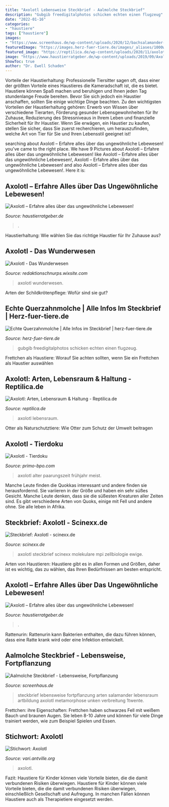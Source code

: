 ```yaml
---
title: "Axolotl Lebensweise Steckbrief - Aalmolche Steckbrief"
description: "Gubgib freedigitalphotos schicken echten einen flugzeug"
date: "2022-01-16"
categories:
- "haustiere"
tags: ["haustiere"]
images:
- "https://www.screenhaus.de/wp-content/uploads/2020/12/bachsalamander-670x430.jpg"
featuredImage: "https://images.herz-fuer-tiere.de/images/_aliases/1000w/2/4/1/1/71142-1-de-DE/echsen.jpg"
featured_image: "https://reptilica.de/wp-content/uploads/2020/11/axolotl-300x225.jpg"
image: "https://www.haustierratgeber.de/wp-content/uploads/2019/09/Axolotl3-1-2-1024x768.jpg"
ShowToc: true
author: "Dr. Ewell Schaden"
---
```



Vorteile der Haustierhaltung:
Professionelle Tiersitter sagen oft, dass einer der größten Vorteile eines Haustieres die Kameradschaft ist, die es bietet. Haustiere können Spaß machen und beruhigen und Ihnen jeden Tag stundenlange Freude bereiten. Bevor Sie sich jedoch ein Haustier anschaffen, sollten Sie einige wichtige Dinge beachten. Zu den wichtigsten Vorteilen der Haustierhaltung gehören: Erwerb von Wissen über verschiedene Tierarten, Förderung gesunder Lebensgewohnheiten für Ihr Zuhause, Reduzierung des Stressniveaus in Ihrem Leben und finanzielle Sicherheit für Ihr Haustier. Wenn Sie erwägen, ein Haustier zu kaufen, stellen Sie sicher, dass Sie zuerst recherchieren, um herauszufinden, welche Art von Tier für Sie und Ihren Lebensstil geeignet ist!

	

		
searching about Axolotl – Erfahre alles über das ungewöhnliche Lebewesen! you've came to the right place. We have 9 Pictures about Axolotl – Erfahre alles über das ungewöhnliche Lebewesen! like Axolotl – Erfahre alles über das ungewöhnliche Lebewesen!, Axolotl – Erfahre alles über das ungewöhnliche Lebewesen! and also Axolotl – Erfahre alles über das ungewöhnliche Lebewesen!. Here it is:
		
    
## Axolotl – Erfahre Alles über Das Ungewöhnliche Lebewesen!

<img loading=lazy src="https://www.haustierratgeber.de/wp-content/uploads/2019/09/Axolotl-1.jpg" onerror="this.onerror=null;this.src='https://tse2.mm.bing.net/th?id=OIP.O7S4-5lHNwkSXoF4rUJhWQHaE8&amp;pid=15.1';" alt="Axolotl – Erfahre alles über das ungewöhnliche Lebewesen!">

_Source: haustierratgeber.de_

>. 

	

Haustierhaltung: Wie wählen Sie das richtige Haustier für Ihr Zuhause aus?

    
## Axolotl - Das Wunderwesen

<img loading=lazy src="https://static.wixstatic.com/media/897bb2_4117789d844f40ecb1215e394f3edeab~mv2_d_1200_1600_s_2.jpg/v1/fit/w_1000%2Ch_1000%2Cal_c%2Cq_80/file.jpg" onerror="this.onerror=null;this.src='https://tse1.mm.bing.net/th?id=OIP.z6fpfcgRv_tgaMX9VBCRJgHaJ4&amp;pid=15.1';" alt="Axolotl - Das Wunderwesen">

_Source: redaktionschnurps.wixsite.com_

>axolotl wunderwesen. 

	

Arten der Schildkrötenpflege: Wofür sind sie gut?

    
## Echte Querzahnmolche | Alle Infos Im Steckbrief | Herz-fuer-tiere.de

<img loading=lazy src="https://images.herz-fuer-tiere.de/images/_aliases/1000w/2/4/1/1/71142-1-de-DE/echsen.jpg" onerror="this.onerror=null;this.src='https://tse4.mm.bing.net/th?id=OIP.lm1Ruc2FrqAkoubFf-IjyQAAAA&amp;pid=15.1';" alt="Echte Querzahnmolche | Alle Infos im Steckbrief | herz-fuer-tiere.de">

_Source: herz-fuer-tiere.de_

>gubgib freedigitalphotos schicken echten einen flugzeug. 

	

Frettchen als Haustiere: Worauf Sie achten sollten, wenn Sie ein Frettchen als Haustier auswählen

    
## Axolotl: Arten, Lebensraum &amp; Haltung - Reptilica.de

<img loading=lazy src="https://reptilica.de/wp-content/uploads/2020/11/axolotl-300x225.jpg" onerror="this.onerror=null;this.src='https://tse2.mm.bing.net/th?id=OIP.-uaKC0YnJHUOz8BXorjqOQAAAA&amp;pid=15.1';" alt="Axolotl: Arten, Lebensraum &amp; Haltung - Reptilica.de">

_Source: reptilica.de_

>axolotl lebensraum. 

	

Otter als Naturschutztiere: Wie Otter zum Schutz der Umwelt beitragen

    
## Axolotl - Tierdoku

<img loading=lazy src="https://webimg.secondhandapp.com/w-i-mgl/591098baa5e9ae0d66001941" onerror="this.onerror=null;this.src='https://tse3.mm.bing.net/th?id=OIP.QGr5nSfnAAzbmoD_sLBXIgHaG5&amp;pid=15.1';" alt="Axolotl - Tierdoku">

_Source: primo-bpo.com_

>axolotl alter paarungszeit frühjahr meist. 

	

Manche Leute finden die Quokkas interessant und andere finden sie herausfordernd. Sie variieren in der Größe und haben ein sehr süßes Gesicht. Manche Leute denken, dass sie die süßesten Kreaturen aller Zeiten sind. Es gibt verschiedene Arten von Quoks, einige mit Fell und andere ohne. Sie alle leben in Afrika.

    
## Steckbrief: Axolotl - Scinexx.de

<img loading=lazy src="https://www.scinexx.de/wp-content/uploads/0/1/01-3574-axolotl8.jpg" onerror="this.onerror=null;this.src='https://tse4.mm.bing.net/th?id=OIP.8TqB60EHFBQ8uAFOuUYVrQAAAA&amp;pid=15.1';" alt="Steckbrief: Axolotl - scinexx.de">

_Source: scinexx.de_

>axolotl steckbrief scinexx molekulare mpi zellbiologie ewige. 

	

Arten von Haustieren: Haustiere gibt es in allen Formen und Größen, daher ist es wichtig, das zu wählen, das Ihren Bedürfnissen am besten entspricht.

    
## Axolotl – Erfahre Alles über Das Ungewöhnliche Lebewesen!

<img loading=lazy src="https://www.haustierratgeber.de/wp-content/uploads/2019/09/Axolotl3-1-2-1024x768.jpg" onerror="this.onerror=null;this.src='https://tse3.mm.bing.net/th?id=OIP.xAT8EAHNIP2_kleKXPykCAHaFj&amp;pid=15.1';" alt="Axolotl – Erfahre alles über das ungewöhnliche Lebewesen!">

_Source: haustierratgeber.de_

>. 

	

Rattenurin: Rattenurin kann Bakterien enthalten, die dazu führen können, dass eine Ratte krank wird oder eine Infektion entwickelt.

    
## Aalmolche Steckbrief - Lebensweise, Fortpflanzung

<img loading=lazy src="https://www.screenhaus.de/wp-content/uploads/2020/12/bachsalamander-670x430.jpg" onerror="this.onerror=null;this.src='https://tse4.mm.bing.net/th?id=OIP.hTs37zCvMYgHp3fjDaRqkwHaEw&amp;pid=15.1';" alt="Aalmolche Steckbrief - Lebensweise, Fortpflanzung">

_Source: screenhaus.de_

>steckbrief lebensweise fortpflanzung arten salamander lebensraum artbildung axolotl metamorphose unken verbreitung 1twente. 

	

Frettchen: ihre Eigenschaften: Frettchen haben schwarzes Fell mit weißem Bauch und braunen Augen. Sie leben 8-10 Jahre und können für viele Dinge trainiert werden, wie zum Beispiel Spielen und Essen.

    
## Stichwort: Axolotl

<img loading=lazy src="https://antville.org/static/sites/vari/images/axolotl2.jpg" onerror="this.onerror=null;this.src='https://tse1.mm.bing.net/th?id=OIP.gMAExtHxMHACzCi6VdpCBgAAAA&amp;pid=15.1';" alt="Stichwort: Axolotl">

_Source: vari.antville.org_

>axolotl. 

	

Fazit: Haustiere für Kinder können viele Vorteile bieten, die die damit verbundenen Risiken überwiegen.
Haustiere für Kinder können viele Vorteile bieten, die die damit verbundenen Risiken überwiegen, einschließlich Gesellschaft und Aufregung. In manchen Fällen können Haustiere auch als Therapietiere eingesetzt werden.

